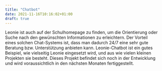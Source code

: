 ```yaml
---
title: "Chatbot"
date: 2021-11-16T10:16:02+01:00
draft: true
---
```


Leonie ist auch auf der Schulhomepage zu finden, um die Orientierung oder Suche nach den gewünschten Informationen zu erleichtern. Der Vorteil eines solchen Chat-Systems ist, dass man dadurch 24/7 eine sehr gute Beratung bzw. Unterstützung anbieten kann. Leonie-Chatbot ist ein gutes Beispiel, wie vielseitig Leonie eingesetzt wird, und aus wie vielen kleinen Projekten sie besteht. Dieses Projekt befindet sich noch in der Entwicklung und wird voraussichtlich in den nächsten Monaten fertiggestellt.
